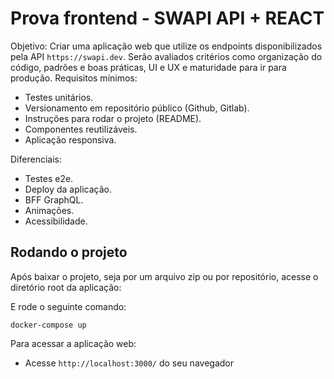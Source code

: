 # Prova frontend - SWAPI API + REACT
Objetivo: Criar uma aplicação web que utilize os endpoints disponibilizados pela API
```https://swapi.dev```.
Serão avaliados critérios como organização do código, padrões e boas práticas, UI e UX
e maturidade para ir para produção.
Requisitos mínimos:
- Testes unitários.
- Versionamento em repositório público (Github, Gitlab).
- Instruções para rodar o projeto (README).
- Componentes reutilizáveis.
- Aplicação responsiva.

Diferenciais:
- Testes e2e.
- Deploy da aplicação.
- BFF GraphQL.
- Animações.
- Acessibilidade.

## Rodando o projeto
Após baixar o projeto, seja por um arquivo zip ou por repositório, acesse o diretório root da aplicação:

E rode o seguinte comando:

```docker-compose up```

Para acessar a aplicação web: 
- Acesse ```http://localhost:3000/``` do seu navegador
